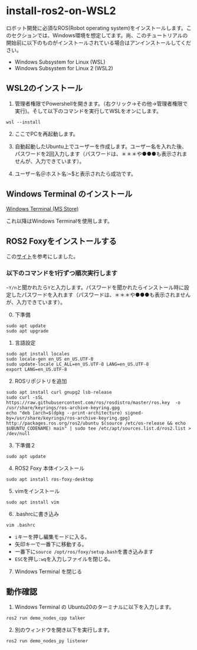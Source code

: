 # install-ros2-on-WSL2
ロボット開発に必須なROS(Robot operating system)をインストールします。このセクションでは、Windows環境を想定してます。尚、このチュートリアルの開始前に以下のものがインストールされている場合はアンインストールしてください。
- Windows Subsystem for Linux (WSL)
- Windows Subsystem for Linux 2 (WSL2) 

## WSL2のインストール
1. 管理者権限でPowershellを開きます。（右クリック->その他->管理者権限で実行)。そして以下のコマンドを実行してWSLをオンにします。

```
wsl --install
```

2. ここでPCを再起動します。

7. 自動起動したUbuntu上でユーザーを作成します。ユーザー名を入れた後、パスワードを2回入力します（パスワードは、＊＊＊や●●●も表示されませんが、入力できています）。

8. ユーザー名＠ホスト名:~$と表示されたら成功です。

## Windows Terminal のインストール
[Windows Terminal (MS Store)](https://apps.microsoft.com/store/detail/windows-terminal/9N0DX20HK701?hl=ja-jp&gl=JP)

これ以降はWindows Terminalを使用します。

## ROS2 Foxyをインストールする
この[サイト](https://docs.ros.org/en/foxy/Installation/Ubuntu-Install-Debians.html)を参考にしました。

### 以下のコマンドを1行ずつ順次実行します
`~Y/n`と聞かれたら`Y`と入力します。パスワードを聞かれたらインストール時に設定したパスワードを入れます（パスワードは、＊＊＊や●●●も表示されませんが、入力できています）。

0. 下準備
```
sudo apt update
sudo apt upgrade
```

1. 言語設定 
```
sudo apt install locales
sudo locale-gen en_US en_US.UTF-8
sudo update-locale LC_ALL=en_US.UTF-8 LANG=en_US.UTF-8
export LANG=en_US.UTF-8
```

2. ROSリポジトリを追加
```
sudo apt install curl gnupg2 lsb-release
sudo curl -sSL https://raw.githubusercontent.com/ros/rosdistro/master/ros.key  -o /usr/share/keyrings/ros-archive-keyring.gpg
echo "deb [arch=$(dpkg --print-architecture) signed-by=/usr/share/keyrings/ros-archive-keyring.gpg] http://packages.ros.org/ros2/ubuntu $(source /etc/os-release && echo $UBUNTU_CODENAME) main" | sudo tee /etc/apt/sources.list.d/ros2.list > /dev/null

```

3. 下準備２

```
sudo apt update
```

4. ROS2 Foxy 本体インストール
```
sudo apt install ros-foxy-desktop
```

5. vimをインストール

```
sudo apt install vim
```

6. .bashrcに書き込み
```
vim .bashrc
```

- `i`キーを押し編集モードに入る。
- 矢印キーで一番下に移動する。
- 一番下に`source /opt/ros/foxy/setup.bash`を書き込みます
- `ESC`を押し`:wq`を入力しファイルを閉じる。

7. Windows Terminal を閉じる

## 動作確認
1. Windows Terminal の Ubuntu20のターミナルに以下を入力します。
```
ros2 run demo_nodes_cpp talker
```
2. 別のウィンドウを開き以下を実行します。
```
ros2 run demo_nodes_py listener
```
